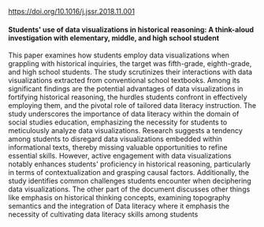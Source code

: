 https://doi.org/10.1016/j.jssr.2018.11.001

####  Students' use of data visualizations in historical reasoning: A think-aloud investigation with elementary, middle, and high school student

This paper examines how students employ data visualizations when grappling with historical inquiries, the target was fifth-grade, eighth-grade, and high school students. The study scrutinizes their interactions with data visualizations extracted from conventional school textbooks. Among its significant findings are the potential advantages of data visualizations in fortifying historical reasoning, the hurdles students confront in effectively employing them, and the pivotal role of tailored data literacy instruction.
The study underscores the importance of data literacy within the domain of social studies education, emphasizing the necessity for students to meticulously analyze data visualizations. Research suggests a tendency among students to disregard data visualizations embedded within informational texts, thereby missing valuable opportunities to refine essential skills. However, active engagement with data visualizations notably enhances students' proficiency in historical reasoning, particularly in terms of contextualization and grasping causal factors. Additionally, the study identifies common challenges students encounter when deciphering data visualizations.
The other part of the document discusses other things like emphasis on historical thinking concepts, examining topography semantics  and the integration of Data literacy where it emphasis the necessity of cultivating data literacy skills among students

